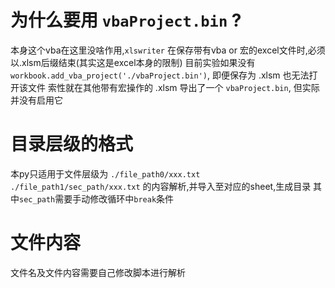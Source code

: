 # 为什么要用 `vbaProject.bin` ?
本身这个vba在这里没啥作用,`xlswriter` 在保存带有vba or 宏的excel文件时,必须以.xlsm后缀结束(其实这是excel本身的限制)
目前实验如果没有 `workbook.add_vba_project('./vbaProject.bin')`, 即便保存为 .xlsm 也无法打开该文件
索性就在其他带有宏操作的 .xlsm 导出了一个 `vbaProject.bin`, 但实际并没有启用它

# 目录层级的格式
本py只适用于文件层级为 `./file_path0/xxx.txt`  `./file_path1/sec_path/xxx.txt` 的内容解析,并导入至对应的sheet,生成目录
其中`sec_path`需要手动修改循环中`break`条件

# 文件内容
文件名及文件内容需要自己修改脚本进行解析

